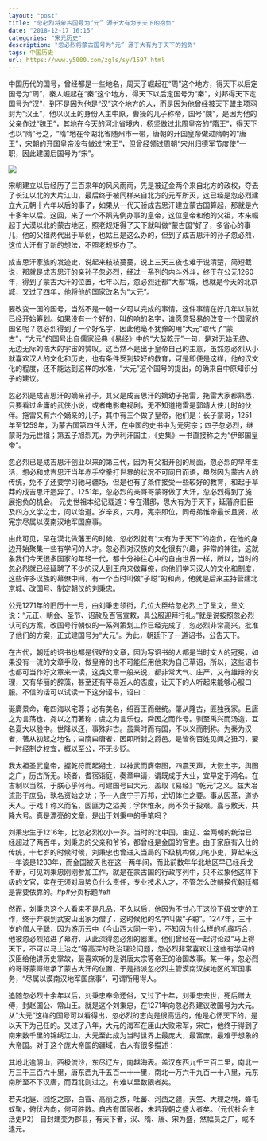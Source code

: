 ```yaml
---
layout: "post"
title: "忽必烈将蒙古国号为“元” 源于大有为于天下的抱负"
date: "2018-12-17 16:15"
categories: "宋元历史"
description: "忽必烈将蒙古国号为“元” 源于大有为于天下的抱负"
tags: 中国历史
url: https://www.y5000.com/zgls/sy/1597.html
---
```






中国历代的国号，曾经都是一些地名，周天子崛起在“周”这个地方，得天下以后定国号为“周”，秦人崛起在“秦”这个地方，得天下以后定国号为“秦”，刘邦得天下定国号为“汉”，到不是因为他是“汉”这个地方的人，而是因为他曾经被天下盟主项羽封为“汉王”，他以汉王的身份入主中原，曹操的儿子称帝，国号“魏”，是因为他的父亲作过“魏王”，其地在今天的河北省境内，杨坚做过北周皇帝的“隋王”，得天下也以“隋”号之，“隋”地在今湖北省随州市一带，唐朝的开国皇帝做过隋朝的“唐王”，宋朝的开国皇帝没有做过“宋王”，但曾经领过周朝“宋州归德军节度使”一职，因此建国后国号为“宋”。

![](https://img.y5000.com/uploads/allimg/130824/2-130R41S940944.jpg)

宋朝建立以后经历了三百来年的风风雨雨，先是被辽金两个来自北方的政权，夺去了长江以北的大片江山，最后终于被同样来自北方的元军所灭，这已经是忽必烈建立大元朝十六年以后的事了，如果从一代天骄成吉思汗建立蒙古国算起，那就是六十多年以后。这回，来了一个不照先例办事的皇帝，这位皇帝和他的父祖，本来崛起于大漠以北的蒙古地区，照老规矩得了天下就叫做“蒙古国”好了，多省心的事儿，他的父祖两代出于草创，也姑且是这么办的，但到了成吉思汗的孙子忽必烈，这位大汗有了新的想法，不照老规矩办了。

成吉思汗家族的发迹史，说起来枝枝蔓蔓，说上三天三夜也难于说清楚，简短截说，那就是成吉思汗的亲孙子忽必烈，经过一系列的内斗外斗，终于在公元1260年，得到了蒙古大汗的位置，七年以后，忽必烈迁都“大都”城，也就是今天的北京城，又过了四年，他将他的国家改名为“大元”。

要改变一国的国号，当然不是一朝一夕可以完成的事情，这件事情在好几年以前就已经开始筹划。如果没有一个好的，叫的响的名字，谁愿意轻易的改变一个国家的国名呢？忽必烈得到了一个好名字，因此他毫不犹豫的用“大元”取代了“蒙古”，“大元”的国号出自儒家经典《易经》中的“大哉乾元”一句，是对无始无终、无边无际的浩大的宇宙的赞叹。这当然不是出于皇帝自己的主意，虽然忽必烈从小就喜欢汉人的文化和历史，也有条件受到较好的教育，可是即便是这样，他的汉文化的程度，还不能达到这样的水准，“大元”这个国号的提出，的确来自中原知识分子的建议。

忽必烈是成吉思汗的嫡亲孙子，其父是成吉思汗的嫡幼子拖雷，拖雷大家都熟悉，只要看过金庸的武侠小说，或者电影电视剧，无不知道拖雷是郭靖大侠儿时的伙伴。拖雷又有六个嫡亲的儿子，其中有三个做了皇帝，他们是：长子蒙哥，1251年至1259年，为蒙古国第四任大汗，在中国的史书中为元宪宗；四子忽必烈，继蒙哥为元世祖；第五子旭烈兀，为伊利汗国主，《史集》一书直接称之为“伊郎国皇帝”。

忽必烈已是成吉思汗创业以来的第三代，因为有父祖开创的局面，忽必烈的早年生活，想必和成吉思汗当年赤手空拳打世界的状况不可同日而语，虽然因为蒙古人的传统，免不了还要学习驰马疆场，但是也有了条件接受一些较好的教育，和起于草莽的成吉思汗迥异了。1251年，忽必烈的亲哥哥蒙哥做了大汗，忽必烈得到了施展抱负的机会。
元史世祖本纪记载道：帝在潜邸，思大有为于天下，延藩府旧臣及四方文学之士，问以治道。岁辛亥，六月，宪宗即位，同母弟惟帝最长且贤，故宪宗尽属以漠南汉地军国庶事。

由此可见，早在漠北做藩王的时候，忽必烈就有“大有为于天下”的抱负，在他的身边开始聚集一些有学问的人才。忽必烈对汉族的文化很有兴趣，非常的神往，这就象我们今天很多国家的年轻一代，都十分神往心中的自由世界一样，所以，当时的忽必烈就已经延聘了不少的汉人到王府来做幕僚，向他们学习汉人的文化和制度，这些许多汉族的幕僚中间，有一个当时叫做“子聪”的和尚，他就是后来主持营建北京城、改国号、制定朝仪的刘秉忠。

公元1271年的旧历十一月，由刘秉忠领衔，几位大臣给忽必烈上了呈文，呈文说：“元正、朝会、圣节、诏赦及百官宣敕，具公服迎拜行礼。”就是说按照忽必烈认可的方案，改国号行朝仪的一系列策划工作已经完成了，忽必烈非常高兴，批准了他们的方案，正式建国号为“大元”。为此，朝廷下了一道诏书，公告天下。

在古代，朝廷的诏书也都是很好的文章，因为写诏书的人都是当时文人的冠冕，如果没有一流的文章手段，做皇帝的也不可能任用他来为自己草诏，所以，这些诏书也都可当作好文章来一读，这类文章一般来说，都非常大气、庄严，又有雄辩的说理，又有华丽的辞藻，甚至还有平易近人的态度，让天下的人听起来能够心服口服。不信的话可以试读一下这分诏书，诏曰：

诞膺景命，奄四海以宅尊；必有美名，绍百王而继统。肇从隆古，匪独我家。且唐之为言荡也，尧以之而著称；虞之为言乐也，舜因之而作号。驯至禹兴而汤造，互名夏大以殷中。世降以还，事殊非古。虽乘时而有国，不以义而制称。为秦为汉者，著从初起之地名；曰隋曰唐者，因即所封之爵邑。是皆徇百姓见闻之狃习，要一时经制之权宜，概以至公，不无少贬。

我太祖圣武皇帝，握乾符而起朔土，以神武而膺帝图，四震天声，大恢土宇，舆图之广，历古所无。顷者，耆宿诣庭，奏章申请，谓既成于大业，宜早定于鸿名。在古制以当然，于朕心乎何有。可建国号曰大元，盖取《易经》“乾元”之义。兹大冶流形于庶品，孰名资始之功；予一人底宁于万邦，尤切体仁之要。事从因革，道协天人。于戏！称义而名，固匪为之溢美；孚休惟永，尚不负于投艰。嘉与敷天，共隆大号。真是漂亮的文章，是出于刘秉中的手笔吗？

刘秉忠生于1216年，比忽必烈仅小一岁。当时的北中国，由辽、金两朝的统治已经超过了两百年，刘秉忠的父亲和爷爷，都曾经是金国的官吏。由于家庭有入仕的传统，十七岁的时候时候，刘秉忠也曾进入当局的下级机构做刀笔小吏，算起来这一年该是1233年，而金国被灭也在这一两年间，而此前数年华北地区早已经兵戈不断，可见刘秉忠刚刚参加工作，就是在蒙古国的行政序列中，只不过象他这样下级的文官，实在无须对局势负什么责任，专业技术人才，不管怎么改朝换代朝廷都是需要依靠的。#p#分页标题#e#

然而，刘秉忠这个人看来不是凡品，不久以后，他因为不甘心于这份下级文吏的工作，终于弃职到武安山出家为僧了，这时候他的名字叫做“子聪”。1247年，三十岁的僧人子聪，因为游历云中（今山西大同一带），不知因为什么样的机缘巧合，他被忽必烈招进了幕府，从此深得忽必烈的器重。他们曾经在一起讨论过“马上得天下，不可以马上治之”等高深的政治理论问题，忽必烈非常喜欢让这些有学问的汉臣给他讲历史掌故，最喜欢听的是讲唐太宗等帝王的治国故事。某一年，忽必烈的哥哥蒙哥继承了蒙古大汗的位置，于是指派忽必烈主管漠南汉族地区的军国事务，“尽属以漠南汉地军国庶事”，可谓所用得人。

追随忽必烈十余年以后，刘秉忠奉命还俗，又过了十年，刘秉忠去世，死后赠太傅，封赵国公、常山王。就是这个刘秉忠，在1271年向忽必烈建议改国号为大元。
从“大元”这样的国号可以看得出，忽必烈的志向是很高远的，他是心怀天下的，是以天下为己任的。又过了八年，大元的海军在厓山大败宋军，宋亡，他终于得到了南宋数千里的锦绣江山，大元至此成为当时世界上最庞大，最富庶，最难于想象的大帝国。对于这个庞大帝国的疆域，古人有很多描述：

其地北逾阴山，西极流沙，东尽辽左，南越海表。盖汉东西九千三百二里，南北一万三千三百六十里，唐东西九千五百一十一里，南北一万六千九百一十八里，元东南所至不下汉唐，而西北则过之，有难以里数限者矣。

若夫北庭、回纥之部，白霫、高丽之族，吐蕃、河西之疆，天竺、大理之境，蜂屯蚁聚，俯伏内向，何可胜数。自古有国家者，未若我朝之盛大者矣。（元代社会生活史P2）
自封建变为郡县，有天下者，汉、隋、唐、宋为盛，然幅员之广，咸不逮元。
